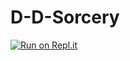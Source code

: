 # D-D-Sorcery

[![Run on Repl.it](https://replit.com/badge/github/TheDragonSorcerer/D-D-Sorcery)](https://replit.com/new/github/TheDragonSorcerer/D-D-Sorcery)
